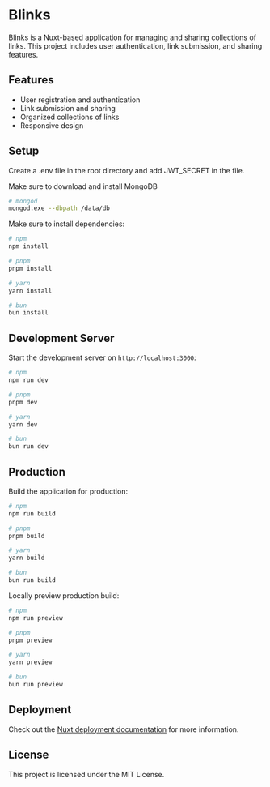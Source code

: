 # Blinks

Blinks is a Nuxt-based application for managing and sharing collections of links. This project includes user authentication, link submission, and sharing features.

## Features

- User registration and authentication
- Link submission and sharing
- Organized collections of links
- Responsive design

## Setup

Create a .env file in the root directory and add JWT_SECRET in the file.

Make sure to download and install MongoDB

```bash
# mongod
mongod.exe --dbpath /data/db

```

Make sure to install dependencies:

```bash
# npm
npm install

# pnpm
pnpm install

# yarn
yarn install

# bun
bun install
```

## Development Server

Start the development server on `http://localhost:3000`:

```bash
# npm
npm run dev

# pnpm
pnpm dev

# yarn
yarn dev

# bun
bun run dev
```

## Production

Build the application for production:

```bash
# npm
npm run build

# pnpm
pnpm build

# yarn
yarn build

# bun
bun run build
```

Locally preview production build:

```bash
# npm
npm run preview

# pnpm
pnpm preview

# yarn
yarn preview

# bun
bun run preview
```

## Deployment

Check out the [Nuxt deployment documentation](https://nuxt.com/docs/getting-started/deployment) for more information.

## License

This project is licensed under the MIT License.